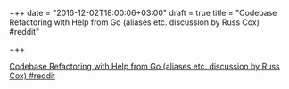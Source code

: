 +++
date = "2016-12-02T18:00:06+03:00"
draft = true
title = "Codebase Refactoring with Help from Go (aliases etc. discussion by Russ Cox)  #reddit"

+++

<p><a href="https://t.co/MkwVr3DhzM">Codebase Refactoring with Help from Go (aliases etc. discussion by Russ Cox)  #reddit</a></p>
